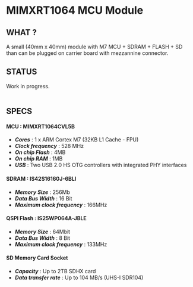 # MIMXRT1064 MCU Module
## WHAT ?
A small (40mm x 40mm) module with M7 MCU + SDRAM + FLASH + SD than can be plugged on carrier board with mezzannine connector.
</br>
## STATUS
Work in progress.  
</br>
## SPECS
#### MCU : MIMXRT1064CVL5B 
* ***Cores*** : 1 x ARM Cortex M7 (32KB L1 Cache - FPU)
* ***Clock frequency*** : 528 MHz  
* ***On chip Flash*** : 4MB  
* ***On chip RAM*** : 1MB
* ***USB*** : Two USB 2.0 HS OTG controllers with integrated PHY interfaces
#### SDRAM : IS42S16160J-6BLI
* ***Memory Size*** : 256Mb
* ***Data Bus Width*** : 16 Bit
* ***Maximum clock frequency*** : 166MHz
#### QSPI Flash : IS25WP064A-JBLE
* ***Memory Size*** : 64Mbit
* ***Data Bus Width*** : 8 Bit
* ***Maximum clock frequency*** : 133MHz
#### SD Memory Card Socket
* ***Capacity*** : Up to 2TB SDHX card
* ***Data transfer rate*** : Up to 104 MB/s (UHS-I SDR104) 
